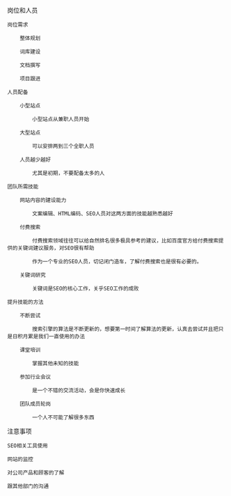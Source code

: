 岗位和人员

	岗位需求

		整体规划

		词库建设

		文档撰写

		项目跟进

	人员配备

		小型站点

			小型站点从兼职人员开始

		大型站点

			可以安排两到三个全职人员

		人员越少越好

			尤其是初期，不要配备太多的人

	团队所需技能

		网站内容的建设能力

			文案编辑、HTML编码、SEO人员对这两方面的技能越熟悉越好

		付费搜索

			付费搜索领域往往可以给自然排名很多极具参考的建议，比如百度官方给付费搜索提供的关键词建议服务，对SEO很有帮助

			作为一个专业的SEO人员，切记闭门造车，了解付费搜索也是很有必要的。

		关键词研究

			关键词是SEO的核心工作，关乎SEO工作的成败

	提升技能的方法

		不断尝试

			搜索引擎的算法是不断更新的，想要第一时间了解算法的更新，认真去尝试并且把只是日积月累是我们一直使用的办法

		课堂培训

			掌握其他未知的技能

		参加行业会议

			是一个不错的交流活动，会是你快速成长

		团队成员轮岗

			一个人不可能了解很多东西

注意事项

	SEO相关工具使用

	网站的监控

	对公司产品和顾客的了解

	跟其他部门的沟通

